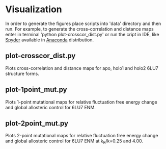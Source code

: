 # Visualization
In order to generate the figures place scripts into 'data' directory and then run.
For example, to generate the cross-correlation and distance maps enter in terminal
'python plot-crosscor_dist.py'
or run the cript in IDE, like [Spyder](https://www.spyder-ide.org/) available in [Anaconda](https://www.anaconda.com/products/individual) distribution. 

## plot-crosscor_dist.py
Plots cross-correlation and distance maps for apo, holo1 and holo2 6LU7 structure forms.

## plot-1point_mut.py
Plots 1-point mutational maps for relative fluctuation free energy change and global allosteric control for 6LU7 ENM.

## plot-2point_mut.py
Plots 2-point mutational maps for relative fluctuation free energy change and global allosteric control for 6LU7 ENM at k<sub>R</sub>/k=0.25 and 4.00.